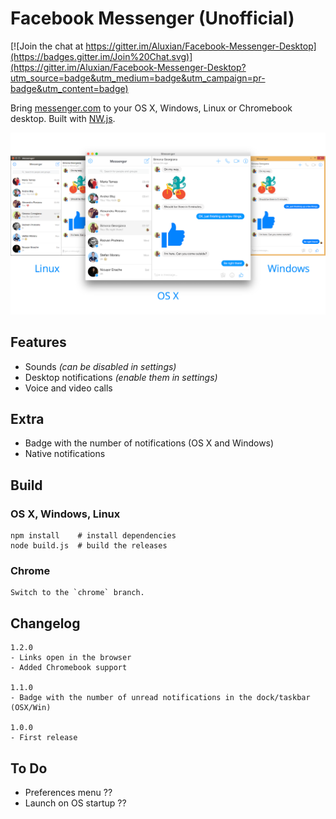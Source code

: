 # Facebook Messenger (Unofficial)

[![Join the chat at https://gitter.im/Aluxian/Facebook-Messenger-Desktop](https://badges.gitter.im/Join%20Chat.svg)](https://gitter.im/Aluxian/Facebook-Messenger-Desktop?utm_source=badge&utm_medium=badge&utm_campaign=pr-badge&utm_content=badge)

Bring [messenger.com](https://messenger.com) to your OS X, Windows, Linux or Chromebook desktop. Built with [NW.js](http://nwjs.io/).

![Cross-platform screenshot](screenshot.png)

## Features

* Sounds *(can be disabled in settings)*
* Desktop notifications *(enable them in settings)*
* Voice and video calls

## Extra

* Badge with the number of notifications (OS X and Windows)
* Native notifications

## Build

### OS X, Windows, Linux

    npm install    # install dependencies
    node build.js  # build the releases

### Chrome

    Switch to the `chrome` branch.

## Changelog

    1.2.0
    - Links open in the browser
    - Added Chromebook support

    1.1.0
    - Badge with the number of unread notifications in the dock/taskbar (OSX/Win)

    1.0.0
    - First release

## To Do

* Preferences menu ??
* Launch on OS startup ??
